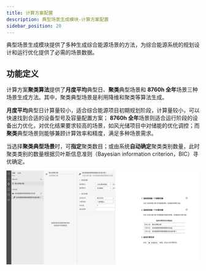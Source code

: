 ```yaml
---
title: 计算方案配置
description: 典型场景生成模块-计算方案配置
sidebar_position: 20
---
```


典型场景生成模块提供了多种生成综合能源场景的方法，为综合能源系统的规划设计和运行优化提供了必需的场景数据。

## 功能定义

计算方案**聚类算法**提供了**月度平均**典型日、**聚类**典型场景和 **8760h 全年**场景三种场景生成方法。其中，聚类典型场景是利用降维和聚类等算法生成。

**月度平均**典型日计算量较小，适合综合能源项目初期规划阶段，计算量较小，可以快速找到合适的设备型号及容量配置方案； **8760h 全年**场景则适合运行阶段的设备出力优化，对优化结果要求较高的场景，如风光储项目中对储能的优化调控；而**聚类**典型场景则能够兼顾计算效率和精度，满足多种场景需求。

当选择**聚类典型场景**时，可**指定**聚类数目；或由系统**自动确定**聚类类别数量，此时聚类类别的数量根据贝叶斯信息准则（Bayesian information criterion，BIC）寻优确定。

![计算方案](./calculation.png "计算方案")